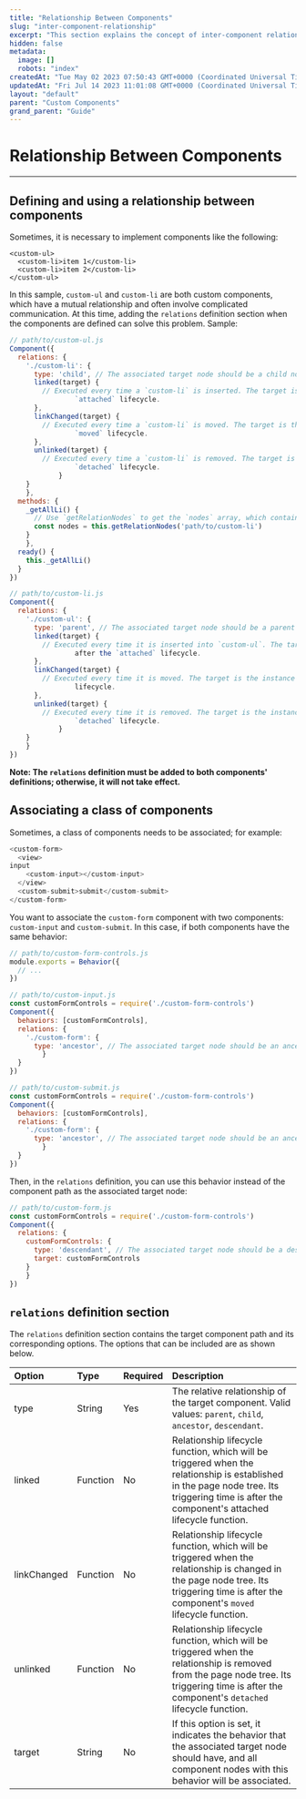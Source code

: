 ```yaml
---
title: "Relationship Between Components"
slug: "inter-component-relationship"
excerpt: "This section explains the concept of inter-component relationship."
hidden: false
metadata: 
  image: []
  robots: "index"
createdAt: "Tue May 02 2023 07:50:43 GMT+0000 (Coordinated Universal Time)"
updatedAt: "Fri Jul 14 2023 11:01:08 GMT+0000 (Coordinated Universal Time)"
layout: "default"
parent: "Custom Components"
grand_parent: "Guide"
---
```

# Relationship Between Components 
*** 
## Defining and using a relationship between components

Sometimes, it is necessary to implement components like the following:

```Text WXML
<custom-ul>
  <custom-li>item 1</custom-li>
  <custom-li>item 2</custom-li>
</custom-ul>
```

In this sample, `custom-ul` and `custom-li` are both custom components, which have a mutual relationship and often involve complicated communication. At this time, adding the `relations` definition section when the components are defined can solve this problem. Sample:

```javascript
// path/to/custom-ul.js
Component({
  relations: {
    './custom-li': {
      type: 'child', // The associated target node should be a child node.
      linked(target) {
        // Executed every time a `custom-li` is inserted. The target is the instance object of the node, which is triggered after the node's
				`attached` lifecycle.
      },
      linkChanged(target) {
        // Executed every time a `custom-li` is moved. The target is the instance object of the node, which is triggered after the node's
				`moved` lifecycle.
      },
      unlinked(target) {
        // Executed every time a `custom-li` is removed. The target is the instance object of the node, which is triggered after the node's
				`detached` lifecycle.
			} 
    }
	}, 
  methods: {
    _getAllLi() {
      // Use `getRelationNodes` to get the `nodes` array, which contains all associated `custom-li` values in sequence.
      const nodes = this.getRelationNodes('path/to/custom-li')
    }
	}, 
  ready() {
    this._getAllLi()
  }
})
```

```javascript
// path/to/custom-li.js
Component({
  relations: {
    './custom-ul': {
      type: 'parent', // The associated target node should be a parent node.
      linked(target) {
        // Executed every time it is inserted into `custom-ul`. The target is the instance object of the `custom-ul` node, which is triggered
				after the `attached` lifecycle.
      },
      linkChanged(target) {
        // Executed every time it is moved. The target is the instance object of the `custom-ul` node, which is triggered after the `moved`
				lifecycle.
      },
      unlinked(target) {
        // Executed every time it is removed. The target is the instance object of the `custom-ul` node, which is triggered after the
				`detached` lifecycle.
			} 
    }
	} 
})
```

**Note: The `relations` definition must be added to both components' definitions; otherwise, it will not take effect.**

## Associating a class of components

Sometimes, a class of components needs to be associated; for example:

```javascript
<custom-form>
  <view>
input
    <custom-input></custom-input>
  </view>
  <custom-submit>submit</custom-submit>
</custom-form>
```

You want to associate the `custom-form` component with two components: `custom-input` and `custom-submit`. In this case, if both components have the same behavior:

```javascript
// path/to/custom-form-controls.js
module.exports = Behavior({
  // ...
})
```

```javascript
// path/to/custom-input.js
const customFormControls = require('./custom-form-controls')
Component({
  behaviors: [customFormControls],
  relations: {
    './custom-form': {
      type: 'ancestor', // The associated target node should be an ancestor node.
		} 
  }
})
```

```javascript
// path/to/custom-submit.js
const customFormControls = require('./custom-form-controls')
Component({
  behaviors: [customFormControls],
  relations: {
    './custom-form': {
      type: 'ancestor', // The associated target node should be an ancestor node.
		} 
  }
})
```

Then, in the `relations` definition, you can use this behavior instead of the component path as the associated target node:

```javascript
// path/to/custom-form.js
const customFormControls = require('./custom-form-controls')
Component({
  relations: {
    customFormControls: {
      type: 'descendant', // The associated target node should be a descendant node.
      target: customFormControls
    }
	} 
})
```

## `relations` definition section

The `relations` definition section contains the target component path and its corresponding options. The options that can be included are as shown below.

| Option      | Type     | Required | Description                                                                                                                                                                                    |
| :---------- | :------- | :------- | :--------------------------------------------------------------------------------------------------------------------------------------------------------------------------------------------- |
| type        | String   | Yes      | The relative relationship of the target component. Valid values: `parent`, `child`, `ancestor`, `descendant`.                                                                                  |
| linked      | Function | No       | Relationship lifecycle function, which will be triggered when the relationship is established in the page node tree. Its triggering time is after the component's attached lifecycle function. |
| linkChanged | Function | No       | Relationship lifecycle function, which will be triggered when the relationship is changed in the page node tree. Its triggering time is after the component's `moved` lifecycle function.      |
| unlinked    | Function | No       | Relationship lifecycle function, which will be triggered when the relationship is removed from the page node tree. Its triggering time is after the component's `detached` lifecycle function. |
| target      | String   | No       | If this option is set, it indicates the behavior that the associated target node should have, and all component nodes with this behavior will be associated.                                   |
